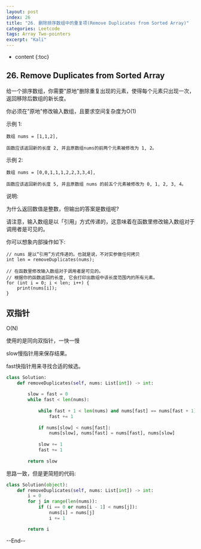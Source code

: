 ```yaml
---
layout: post
index: 26
title: "26. 删除排序数组中的重复项(Remove Duplicates from Sorted Array)"
categories: Leetcode
tags: Array Two-pointers
excerpt: "Kali"
---
```


* content
{:toc}

## 26. Remove Duplicates from Sorted Array

给一个排序数组，你需要"原地"删除重复出现的元素，使得每个元素只出现一次，返回移除后数组的新长度。

你必须在"原地"修改输入数组，且要求空间复杂度为O(1)

示例 1:

```
数组 nums = [1,1,2], 

函数应该返回新的长度 2, 并且原数组nums的前两个元素被修改为 1, 2。 

```

示例 2:

```
数组 nums = [0,0,1,1,1,2,2,3,3,4],

函数应该返回新的长度 5, 并且原数组 nums 的前五个元素被修改为 0, 1, 2, 3, 4。
```

说明:

为什么返回数值是整数，但输出的答案是数组呢?

请注意，输入数组是以「引用」方式传递的，这意味着在函数里修改输入数组对于调用者是可见的。

你可以想象内部操作如下:

```
// nums 是以“引用”方式传递的。也就是说，不对实参做任何拷贝
int len = removeDuplicates(nums);

// 在函数里修改输入数组对于调用者是可见的。
// 根据你的函数返回的长度, 它会打印出数组中该长度范围内的所有元素。
for (int i = 0; i < len; i++) {
    print(nums[i]);
}
```

## 双指针

O(N)

使用的是同向双指针，一快一慢

slow慢指针用来保存结果。

fast快指针用来寻找合适的候选。

```python
class Solution:
    def removeDuplicates(self, nums: List[int]) -> int:
        
        slow = fast = 0
        while fast < len(nums):
                        
            while fast + 1 < len(nums) and nums[fast] == nums[fast + 1]:
                fast += 1
            
            if nums[slow] < nums[fast]:
                nums[slow], nums[fast] = nums[fast], nums[slow]
            
            slow += 1
            fast += 1
            
        return slow
```

思路一致，但是更简短的代码:

```python
class Solution(object):
    def removeDuplicates(self, nums: List[int]) -> int:        
        i = 0
        for j in range(len(nums)):
            if (i == 0 or nums[i - 1] < nums[j]):
                nums[i] = nums[j]
                i += 1

        return i
```

--End--


